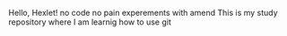 Hello, Hexlet!
no code no pain
experements with amend
This is my study repository
where I am learnig how to use git
